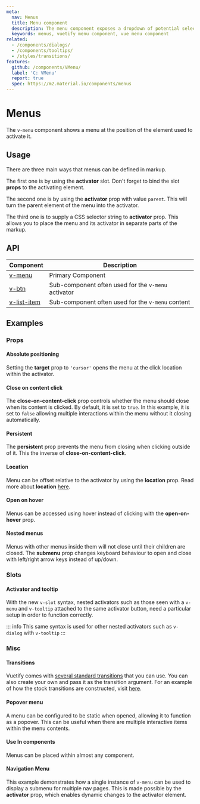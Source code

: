 ```yaml
---
meta:
  nav: Menus
  title: Menu component
  description: The menu component exposes a dropdown of potential selections or actions that the user can make.
  keywords: menus, vuetify menu component, vue menu component
related:
  - /components/dialogs/
  - /components/tooltips/
  - /styles/transitions/
features:
  github: /components/VMenu/
  label: 'C: VMenu'
  report: true
  spec: https://m2.material.io/components/menus
---
```


# Menus

The `v-menu` component shows a menu at the position of the element used to activate it.

<PageFeatures />

## Usage

There are three main ways that menus can be defined in markup.

The first one is by using the **activator** slot. Don't forget to bind the slot **props** to the activating element.

The second one is by using the **activator** prop with value `parent`. This will turn the parent element of the menu into the activator.

The third one is to supply a CSS selector string to **activator** prop. This allows you to place the menu and its activator in separate parts of the markup.

<ExamplesExample file="v-menu/usage" />

<PromotedEntry />

## API

| Component | Description |
| - | - |
| [v-menu](/api/v-menu/) | Primary Component |
| [v-btn](/api/v-btn/) | Sub-component often used for the `v-menu` activator |
| [v-list-item](/api/v-list-item/) | Sub-component often used for the `v-menu` content |

<ApiInline hide-links />

## Examples

### Props

#### Absolute positioning

Setting the **target** prop to `'cursor'` opens the menu at the click location within the activator.

<ExamplesExample file="v-menu/prop-absolute-positioning" />

#### Close on content click

The **close-on-content-click** prop controls whether the menu should close when its content is clicked. By default, it is set to `true`. In this example, it is set to `false` allowing multiple interactions within the menu without it closing automatically.

<ExamplesExample file="v-menu/prop-close-on-content-click" />

#### Persistent

The **persistent** prop prevents the menu from closing when clicking outside of it. This the inverse of **close-on-content-click**.

<ExamplesExample file="v-menu/prop-persistent" />

#### Location

Menu can be offset relative to the activator by using the **location** prop. Read more about **location** [here](/components/overlays/#location).

<ExamplesExample file="v-menu/prop-location" />

#### Open on hover

Menus can be accessed using hover instead of clicking with the **open-on-hover** prop.

<ExamplesExample file="v-menu/prop-open-on-hover" />

#### Nested menus

Menus with other menus inside them will not close until their children are closed. The **submenu** prop changes keyboard behaviour to open and close with left/right arrow keys instead of up/down.

<ExamplesExample file="v-menu/prop-submenu" />

### Slots

#### Activator and tooltip

With the new `v-slot` syntax, nested activators such as those seen with a `v-menu` and `v-tooltip` attached to the same activator button, need a particular setup in order to function correctly.

::: info
This same syntax is used for other nested activators such as `v-dialog` with `v-tooltip`
:::

<ExamplesExample file="v-menu/slot-activator-and-tooltip" />

### Misc

#### Transitions

Vuetify comes with [several standard transitions](/styles/transitions#api) that you can use. You can also create your own and pass it as the transition argument. For an example of how the stock transitions are constructed, visit [here](https://github.com/vuetifyjs/vuetify/blob/master/packages/vuetify/src/util/helpers.ts).

<ExamplesExample file="v-menu/misc-transition" />

#### Popover menu

A menu can be configured to be static when opened, allowing it to function as a popover. This can be useful when there are multiple interactive items within the menu contents.

<ExamplesExample file="v-menu/misc-popover" />

#### Use In components

Menus can be placed within almost any component.

<ExamplesExample file="v-menu/misc-use-in-components" />

#### Navigation Menu

This example demonstrates how a single instance of `v-menu` can be used to display a submenu for multiple nav pages. This is made possible by the **activator** prop, which enables dynamic changes to the activator element.

<ExamplesExample file="v-menu/misc-nav-menu" />

